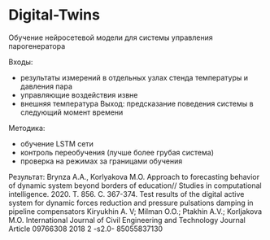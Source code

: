 # Digital-Twins

Обучение нейросетевой модели для системы управления парогенератора

Входы: 
  - результаты измерений в отдельных узлах стенда температуры и давления пара
  - управляющие воздействия извне
  - внешняя температура
Выход: предсказание поведения системы в следующий момент времени

Методика:
  - обучение LSTM сети
  - контроль переобучения (лучше более грубая система)
  - проверка на режимах за границами обучения


Результат:
 Brynza A.A., Korlyakova M.O. Approach to forecasting behavior of dynamic system beyond borders of education// Studies in computational intelligence. 2020. Т. 856. С. 367-374. 
 Test results of the digital active system for dynamic forces reduction and pressure pulsations damping in pipeline compensators 	Kiryukhin A. V; Milman O.O.; Ptakhin A.V.; Korljakova M.O. 	International Journal of Civil Engineering and Technology 	Journal Article 	09766308 	2018 	2 -s2.0- 85055837130

